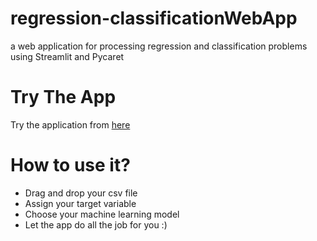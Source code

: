 # regression-classificationWebApp
a web application for processing regression and classification problems using Streamlit and Pycaret
# Try The App
Try the application from [here](https://regression-classificationwebapp-cuyjqjwjwp2nxs7ajgpbh4.streamlit.app/)
# How to use it?
* Drag and drop your csv file
* Assign your target variable
* Choose your machine learning model
* Let the app do all the job for you :)
